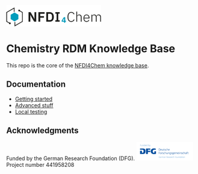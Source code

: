 <img src="./static/img/N4C_logo_navbar_large.svg" alt="N4C logo" width="50%"/>

# Chemistry RDM Knowledge Base

This repo is the core of the [NFDI4Chem knowledge base](https://knowledgebase.nfdi4chem.de).

## Documentation

- [Getting started](./readme/getting_started.md)
- [Advanced stuff](./readme/advanced.md)
- [Local testing](./readme/testing.md)

## Acknowledgments

Funded by the German Research Foundation (DFG).
<img src="./static/img/readme/dfg_logo_schriftzug_blau_foerderung_en.gif" alt="N4C logo" width="30%" />
Project number 441958208
